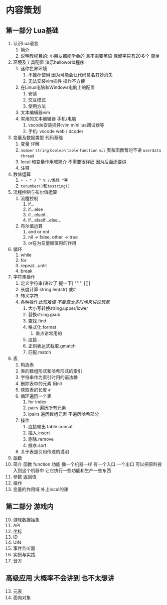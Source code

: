 # 内容策划

## 第一部分 Lua基础

1. 认识Lua语言
   1. 简介
   2. 说明教程目的: 小朋友都能学会的 且不需要英语 保留字只有20多个 简单
2. 环境及工具配置 演示helloworld程序
   1. 迷你世界环境
      1. 不推荐使用 因为可能会让代码莫名其妙消失
      2. 无法安装vim插件 操作不方便
   2. 在Linux电脑和Windows电脑上的配置
      1. 安装
      2. 交互模式
      3. 使用方法
   3. 文本编辑器vim
   4. 常用的文本编辑器 手机/电脑
      1. vscode安装插件:vim mini lua调试器等
      2. 手机: vscode web / dcoder
3. 变量及数据类型 代码基础
   1. 变量 详解
   2. `number` `string` `boolean` `table` `function` `nil` 表和函数暂时不讲 `userdata` `thread`
   3. local 和变量作用域简介 不需要很详细 因为后面还要讲
   4. 注释
4. 数值运算
   1. `+ - * / ^ % //整除 ^幂`
   2. `tonumber()`和`tostring()`
5. 流程控制与布尔值运算
   1. 流程控制
      1. if...
      2. if...else
      3. if...elseif..
      4. if...elseif...else...
   2. 布尔值运算
      1. and or not
      2. nil -> false, other -> true
      3. or在为变量赋值时的作用
6. 循环
   1. while
   2. for
   3. repeat...until
   4. break
7. 字符串操作
   1. 定义字符串(讲过了 提一下) "" '' [[]]
   2. 长度计算 string.len(str) 或#
   3. 转义字符
   4. 各种操作*比较难懂 不要费太多时间来讲这玩意*
      1. 大小写转换string.upper/lower
      2. 替换string.gsub
      3. 查找.find
      4. 格式化.format
         1. 重点讲常用的
      5. 连接 ..
      6. 正则表达式截取.gmatch
      7. 匹配.match
8. 表
   1. 构造表
   2. 表的数组形式和哈希形式的索引
   3. 字符串作为索引时用的语法糖
   4. 删除表中的元素 用nil
   5. 获取表的长度 `#`
   6. 循环遍历一个表
      1. for index
      2. pairs 遍历所有元素
      3. ipairs 遍历数组元素 不遍历哈希部分
   7. 操作
      1. 连接输出 table.concat
      2. 插入.insert
      3. 删除.remove
      4. 排序.sort
   8. 关于表是引用传递的说明
9.  函数
   1. 简介 函数 function 功能  像一个机器一样 有一个入口 一个出口 可以把原料投入到这个机器中 让它执行一些功能和生产一些东西
   2. 参数 返回值
   3. 操作
   4. 变量的作用域 补上local的课

## 第二部分 游戏内

10. 游戏数据抽象
   1.  API
   2.  坐标
   3.  ID
   4.  UIN
11. 事件监听器
12. 实例与实践
   1.  音方

## 高级应用 大概率不会讲到 也不太想讲

13. 元表
14. 面向对象